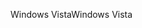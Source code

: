 <span data-ttu-id="b7cf4-101">Windows Vista</span><span class="sxs-lookup"><span data-stu-id="b7cf4-101">Windows Vista</span></span>